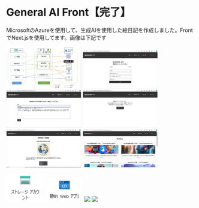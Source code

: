 # General AI Front【完了】

MicrosoftのAzureを使用して、生成AIを使用した絵日記を作成しました。FrontでNext.jsを使用してます。画像は下記です

<p float="left">
  <img src="1.JPG" width="200" />
  <img src="2.jpg" width="200" /> 
  <img src="3.JPG" width="200" />
  <img src="4.JPG" width="200" />
  <img src="5.JPG" width="200" />
  <img src="6.JPG" width="200" />
</p>

<p float="left">
  <img src="image-1.png" width="100" />
  <img src="image.png" width="100" /> 
  <img src="image-2.png" width="100" />
  <img src="image-3.png" width="100" />
</p>